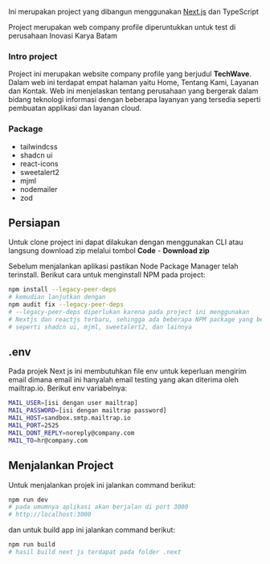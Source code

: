 Ini merupakan project yang dibangun menggunakan [Next.js](https://nextjs.org) dan TypeScript

Project merupakan web company profile diperuntukkan untuk test di perusahaan Inovasi Karya Batam

### Intro project
Project ini merupakan website company profile yang berjudul <b>TechWave</b>. Dalam web ini terdapat empat halaman yaitu Home, Tentang Kami, Layanan dan Kontak.
Web ini menjelaskan tentang perusahaan yang bergerak dalam bidang teknologi informasi dengan beberapa layanyan yang tersedia seperti pembuatan applikasi dan layanan cloud.

### Package
* tailwindcss
* shadcn ui
* react-icons
* sweetalert2
* mjml
* nodemailer
* zod

## Persiapan
Untuk clone project ini dapat dilakukan dengan menggunakan CLI atau langsung download zip melalui tombol <b>Code</b> - <b>Download zip</b>

Sebelum menjalankan aplikasi pastikan Node Package Manager telah terinstall. Berikut cara untuk menginstall NPM pada project:
```bash
npm install --legacy-peer-deps
# kemudian lanjutkan dengan
npm audit fix --legacy-peer-deps
# --legacy-peer-deps diperlukan karena pada project ini menggunakan 
# Nextjs dan reactjs terbaru, sehingga ada beberapa NPM package yang belum terupdate
# seperti shadcn ui, mjml, sweetalert2, dan lainnya
```

## .env
Pada projek Next js ini membutuhkan file env untuk keperluan mengirim email dimana email ini hanyalah email testing yang akan diterima oleh mailtrap.io. Berikut env variabelnya:
```bash
MAIL_USER=[isi dengan user mailtrap]
MAIL_PASSWORD=[isi dengan mailtrap password]
MAIL_HOST=sandbox.smtp.mailtrap.io
MAIL_PORT=2525
MAIL_DONT_REPLY=noreply@company.com
MAIL_TO=hr@company.com
```

## Menjalankan Project
Untuk menjalankan projek ini jalankan command berikut:
```bash
npm run dev
# pada umumnya aplikasi akan berjalan di port 3000
# http://localhost:3000
```
dan untuk build app ini jalankan command berikut:
```bash
npm run build
# hasil build next js terdapat pada folder .next
```
